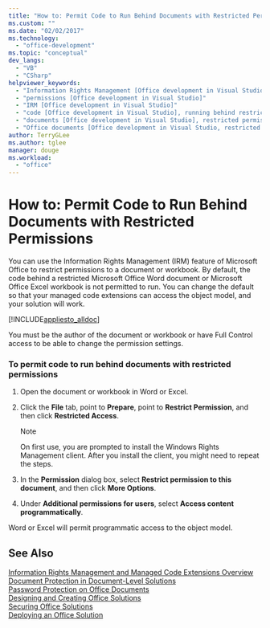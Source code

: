 ```yaml
---
title: "How to: Permit Code to Run Behind Documents with Restricted Permissions | Microsoft Docs"
ms.custom: ""
ms.date: "02/02/2017"
ms.technology: 
  - "office-development"
ms.topic: "conceptual"
dev_langs: 
  - "VB"
  - "CSharp"
helpviewer_keywords: 
  - "Information Rights Management [Office development in Visual Studio]"
  - "permissions [Office development in Visual Studio]"
  - "IRM [Office development in Visual Studio]"
  - "code [Office development in Visual Studio], running behind restricted documents"
  - "documents [Office development in Visual Studio], restricted permissions"
  - "Office documents [Office development in Visual Studio, restricted permissions"
author: TerryGLee
ms.author: tglee
manager: douge
ms.workload: 
  - "office"
---
```

# How to: Permit Code to Run Behind Documents with Restricted Permissions
  You can use the Information Rights Management (IRM) feature of Microsoft Office to restrict permissions to a document or workbook. By default, the code behind a restricted Microsoft Office Word document or Microsoft Office Excel workbook is not permitted to run. You can change the default so that your managed code extensions can access the object model, and your solution will work.  
  
 [!INCLUDE[appliesto_alldoc](../vsto/includes/appliesto-alldoc-md.md)]  
  
 You must be the author of the document or workbook or have Full Control access to be able to change the permission settings.  
  
### To permit code to run behind documents with restricted permissions  
  
1.  Open the document or workbook in Word or Excel.  
  
2.  Click the **File** tab, point to **Prepare**, point to **Restrict Permission**, and then click **Restricted Access**.  
  
    > [!NOTE]  
    >  On first use, you are prompted to install the Windows Rights Management client. After you install the client, you might need to repeat the steps.  
  
3.  In the **Permission** dialog box, select **Restrict permission to this document**, and then click **More Options**.  
  
4.  Under **Additional permissions for users**, select **Access content programmatically**.  
  
 Word or Excel will permit programmatic access to the object model.  
  
## See Also  
 [Information Rights Management and Managed Code Extensions Overview](../vsto/information-rights-management-and-managed-code-extensions-overview.md)   
 [Document Protection in Document-Level Solutions](../vsto/document-protection-in-document-level-solutions.md)   
 [Password Protection on Office Documents](../vsto/password-protection-on-office-documents.md)   
 [Designing and Creating Office Solutions](../vsto/designing-and-creating-office-solutions.md)   
 [Securing Office Solutions](../vsto/securing-office-solutions.md)   
 [Deploying an Office Solution](../vsto/deploying-an-office-solution.md)  
  
  